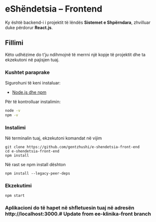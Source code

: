 # eShëndetsia – Frontend

Ky është backend-i i projektit të lëndës **Sistemet e Shpërndara**, zhvilluar duke përdorur **React.js**.

## Fillimi

Këto udhëzime do t'ju ndihmojnë të merrni një kopje të projektit dhe ta ekzekutoni në pajisjen tuaj.

### Kushtet paraprake

Sigurohuni të keni instaluar:
- [Node.js dhe npm](https://nodejs.org/en/download/)

Për të kontrolluar instalimin:
```bash
node -v
npm -v
```
### Instalimi
Në terminalin tuaj, ekzekutoni komandat në vijim
```
git clone https://github.com/gentzhushi/e-shendetsia-front-end
cd e-shendetsia-front-end
npm install
```
Në rast se npm install dështon
```
npm install --legacy-peer-deps
```

### Ekzekutimi
```    
npm start
```

### Aplikacioni do të hapet në shfletuesin tuaj në adresën http://localhost:3000.# Update from ee-klinika-front branch
